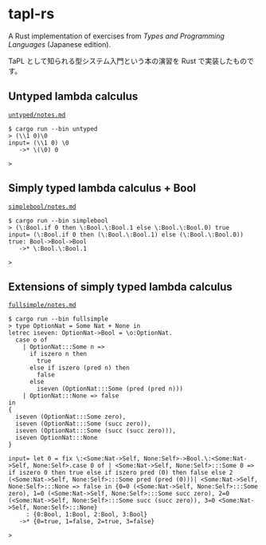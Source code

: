 # tapl-rs

A Rust implementation of exercises from _Types and Programming Languages_ (Japanese edition).

TaPL として知られる型システム入門という本の演習を Rust で実装したものです。

## Untyped lambda calculus

[`untyped/notes.md`](https://github.com/kisepichu/tapl-rs/tree/main/untyped/notes.md)

```
$ cargo run --bin untyped
> (\\1 0)\0
input= (\\1 0) \0
   ->* \(\0) 0

>
```

## Simply typed lambda calculus + Bool

[`simplebool/notes.md`](https://github.com/kisepichu/tapl-rs/tree/main/simplebool/notes.md)

```
$ cargo run --bin simplebool
> (\:Bool.if 0 then \:Bool.\:Bool.1 else \:Bool.\:Bool.0) true
input= (\:Bool.if 0 then (\:Bool.\:Bool.1) else (\:Bool.\:Bool.0)) true: Bool->Bool->Bool
   ->* \:Bool.\:Bool.1

>
```

## Extensions of simply typed lambda calculus

[`fullsimple/notes.md`](https://github.com/kisepichu/tapl-rs/tree/main/fullsimple/notes.md)

```
$ cargo run --bin fullsimple
> type OptionNat = Some Nat + None in
letrec iseven: OptionNat->Bool = \o:OptionNat.
  case o of
    | OptionNat:::Some n =>
      if iszero n then
        true
      else if iszero (pred n) then
        false
      else
        iseven (OptionNat:::Some (pred (pred n)))
    | OptionNat:::None => false
in
{
  iseven (OptionNat:::Some zero),
  iseven (OptionNat:::Some (succ zero)),
  iseven (OptionNat:::Some (succ (succ zero))),
  iseven OptionNat:::None
}

input= let 0 = fix \:<Some:Nat->Self, None:Self>->Bool.\:<Some:Nat->Self, None:Self>.case 0 of | <Some:Nat->Self, None:Self>:::Some 0 => if iszero 0 then true else if iszero pred (0) then false else 2 (<Some:Nat->Self, None:Self>:::Some pred (pred (0)))| <Some:Nat->Self, None:Self>:::None => false in {0=0 (<Some:Nat->Self, None:Self>:::Some zero), 1=0 (<Some:Nat->Self, None:Self>:::Some succ zero), 2=0 (<Some:Nat->Self, None:Self>:::Some succ (succ zero)), 3=0 <Some:Nat->Self, None:Self>:::None}
     : {0:Bool, 1:Bool, 2:Bool, 3:Bool}
   ->* {0=true, 1=false, 2=true, 3=false}

>
```
